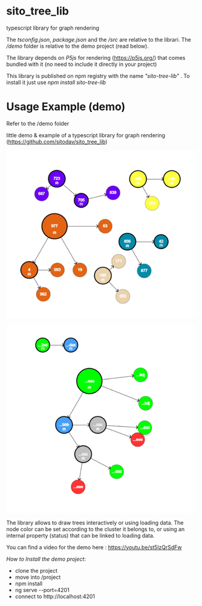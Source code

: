 # sito_tree_lib
typescript library for graph rendering

The *tsconfig.json*, *package.json* and the */src* are relative to the librari.
The */demo* folder is relative to the demo project (read below).

The library depends on *P5js* for rendering (https://p5js.org/) that comes bundled with it (no need to include it directly
in your project)

This library is published on npm registry with the name *"sito-tree-lib"* .
To install it just use *npm install sito-tree-lib* 

# Usage Example (demo)
Refer to the /demo folder

little demo &amp; example of a typescript library for graph rendering (https://github.com/sitodav/sito_tree_lib)


 ![img](https://github.com/sitodav/sito_tree_lib/blob/develop/images/Untitled.png "Optional title")
 
 
 ![img](https://github.com/sitodav/sito_tree_lib/blob/develop/images/Untitled2.png "Optional title")
 
  
The library allows to draw trees interactively or using loading data.
The node color can be set according to the cluster it belongs to, or using an internal property (status) that can be linked to loading data.

You can find a video for the demo here : https://youtu.be/st5lzQrSdFw

*How to Install the demo project*:

- clone the project
- move into /project
- npm install
- ng serve --port=4201
- connect to http://localhost:4201

 
